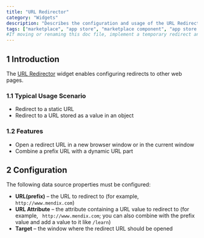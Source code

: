 ```yaml
---
title: "URL Redirector"
category: "Widgets"
description: "Describes the configuration and usage of the URL Redirector widget, which is available in the Mendix Marketplace."
tags: ["marketplace", "app store", "marketplace component", "app store component", "widget", "url redirector", "url", "static", "dynamic", "platform support"]
#If moving or renaming this doc file, implement a temporary redirect and let the respective team know they should update the URL in the product. See Mapping to Products for more details.
---
```


## 1 Introduction

The [URL Redirector](https://appstore.home.mendix.com/link/app/113/) widget enables configuring redirects to other web pages.

### 1.1 Typical Usage Scenario

* Redirect to a static URL
* Redirect to a URL stored as a value in an object

### 1.2 Features

* Open a redirect URL in a new browser window or in the current window
* Combine a prefix URL with a dynamic URL part

## 2 Configuration

The following data source properties must be configured:

* **URL(prefix)** – the URL to redirect to (for example, `http://www.mendix.com`)
* **URL Attribute** – the attribute containing a URL value to redirect to (for example, ` http://www.mendix.com`; you can also combine with the prefix value and add a value to it like `/learn`)
* **Target** – the window where the redirect URL should be opened
